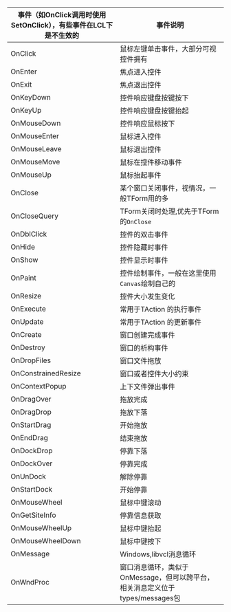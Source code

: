 
| 事件（如OnClick调用时使用SetOnClick），有些事件在LCL下是不生效的 | 事件说明 | 
| ---- | ---- |
| OnClick|  鼠标左键单击事件，大部分可视控件拥有 |
| OnEnter|  焦点进入控件 |
| OnExit|  焦点退出控件 |
| OnKeyDown|  控件响应键盘按键按下 |
| OnKeyUp|  控件响应键盘按键抬起 |
| OnMouseDown|  控件响应鼠标按下 |
| OnMouseEnter|  鼠标进入控件 |
| OnMouseLeave|  鼠标退出控件 |
| OnMouseMove|  鼠标在控件移动事件 |
| OnMouseUp|  鼠标抬起事件 |
| OnClose|  某个窗口关闭事件，视情况，一般TForm用的多 |
| OnCloseQuery|  TForm关闭时处理,优先于TForm的`OnClose` |
| OnDblClick|  控件的双击事件 |
| OnHide|  控件隐藏时事件 |
| OnShow|  控件显示时事件 |
| OnPaint|  控件绘制事件，一般在这里使用`Canvas`绘制自己的 |
| OnResize|  控件大小发生变化 |
| OnExecute|  常用于TAction 的执行事件 |
| OnUpdate|  常用于TAction 的更新事件 |    
| OnCreate | 窗口创建完成事件 |  
| OnDestroy | 窗口的析构事件 |
| OnDropFiles | 窗口文件拖放 |  
| OnConstrainedResize | 窗口或者控件大小约束 |  
| OnContextPopup | 上下文件弹出事件 | 
| OnDragOver | 拖放完成 |  
| OnDragDrop | 拖放下落 | 
| OnStartDrag | 开始拖放 | 
| OnEndDrag | 结束拖放 |  
| OnDockDrop | 停靠下落 |  
| OnDockOver | 停靠完成 | 
| OnUnDock | 解除停靠 | 
| OnStartDock | 开始停靠 |  
| OnMouseWheel | 鼠标中键滚动 | 
| OnGetSiteInfo | 停靠信息获取 | 
| OnMouseWheelUp | 鼠标中键抬起 |
| OnMouseWheelDown | 鼠标中键按下 | 
| OnMessage | Windows,libvcl消息循环 |  
| OnWndProc| 窗口消息循环，类似于OnMessage，但可以跨平台，相关消息定义位于types/messages包 |